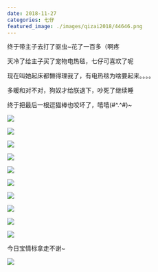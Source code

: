 ```yaml
---
date: 2018-11-27
categories: 七仔
featured_image: ./images/qizai2018/44646.png
---
```


终于带主子去打了驱虫~花了一百多（啊疼

天冷了给主子买了宠物电热毯，七仔可喜欢了呢

现在叫她起床都懒得理我了，有电热毯为啥要起来。。。。

多暖和对不对，狗奴才给朕退下，吵死了继续睡

终于把最后一根逗猫棒也咬坏了，嘻嘻(#^.^#)~

![](/images/qizai2018/44646.png)

![](/images/qizai2018/44647.png)

![](/images/qizai2018/44648.png)

![](/images/qizai2018/44649.png)

![](/images/qizai2018/44650.png)

![](/images/qizai2018/44652.png)

![](/images/qizai2018/44653.png)

![](/images/qizai2018/44654.png)

![](/images/qizai2018/44655.png)

![](/images/qizai2018/44656.png)

今日宝情标拿走不谢~

![](/images/qizai2018/44657.png)
